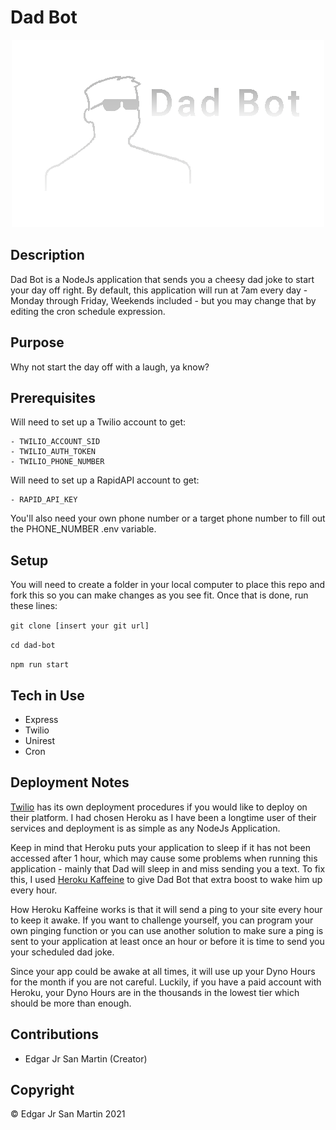 # Dad Bot
<p align="center">
<img src="https://raw.githubusercontent.com/ej-sanmartin/dad-bot/main/assets/dad-bot-banner_transparent.png")
</p>


## Description

Dad Bot is a NodeJs application that sends you a cheesy dad joke to start your day off right. By default, this application will run at 7am every day - Monday through Friday, Weekends included - but you may change that by editing the cron schedule expression.


## Purpose

Why not start the day off with a laugh, ya know?


## Prerequisites

Will need to set up a Twilio account to get:

    - TWILIO_ACCOUNT_SID
    - TWILIO_AUTH_TOKEN
    - TWILIO_PHONE_NUMBER

Will need to set up a RapidAPI account to get:

    - RAPID_API_KEY

You'll also need your own phone number or a target phone number to fill out the PHONE_NUMBER .env variable.


## Setup

You will need to create a folder in your local computer to place this repo and fork this so you can make changes as you see fit. Once that is done, run these lines:

`git clone [insert your git url]`

`cd dad-bot`

`npm run start`


## Tech in Use

- Express
- Twilio
- Unirest
- Cron


## Deployment Notes

[Twilio](https://wwww.twilio.com/docs/labs/serverless-toolkit/deploying "Twilio Serverless Toolkit Deployment") has its own deployment procedures if you would like to deploy on their platform. I had chosen Heroku as I have been a longtime user of their services and deployment is as simple as any NodeJs Application.

Keep in mind that Heroku puts your application to sleep if it has not been accessed after 1 hour, which may cause some problems when running this application - mainly that Dad will sleep in and miss sending you a text. To fix this, I used [Heroku Kaffeine](http://kaffeine.herokuapp.com "Heroku Kaffeine") to give Dad Bot that extra boost to wake him up every hour.

How Heroku Kaffeine works is that it will send a ping to your site every hour to keep it awake. If you want to challenge yourself, you can program your own pinging function or you can use another solution to make sure a ping is sent to your application at least once an hour or before it is time to send you your scheduled dad joke.

Since your app could be awake at all times, it will use up your Dyno Hours for the month if you are not careful. Luckily, if you have a paid account with Heroku, your Dyno Hours are in the thousands in the lowest tier which should be more than enough.


## Contributions

- Edgar Jr San Martin (Creator)

## Copyright

© Edgar Jr San Martin 2021
